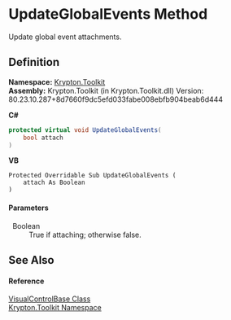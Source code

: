 # UpdateGlobalEvents Method


Update global event attachments.



## Definition
**Namespace:** <a href="79d2eac2-21f4-54ff-7552-b20c33c30600.md">Krypton.Toolkit</a>  
**Assembly:** Krypton.Toolkit (in Krypton.Toolkit.dll) Version: 80.23.10.287+8d7660f9dc5efd033fabe008ebfb904beab6d444

**C#**
``` C#
protected virtual void UpdateGlobalEvents(
	bool attach
)
```
**VB**
``` VB
Protected Overridable Sub UpdateGlobalEvents ( 
	attach As Boolean
)
```



#### Parameters
<dl><dt>  Boolean</dt><dd>True if attaching; otherwise false.</dd></dl>

## See Also


#### Reference
<a href="692f3254-a85d-c457-f80c-15e27592145b.md">VisualControlBase Class</a>  
<a href="79d2eac2-21f4-54ff-7552-b20c33c30600.md">Krypton.Toolkit Namespace</a>  
